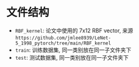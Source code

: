 # 文件结构
- `RBF_kernel`: 论文中使用的 7x12 RBF vector, 来源 `https://github.com/jmlee8939/LeNet-5_1998_pytorch/tree/main/RBF_kernel`
- `train`: 训练数据集, 同一类别放在同一子文件夹下
- `test`: 测试数据集, 同一类别放在同一子文件夹下